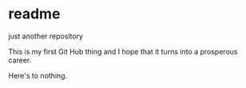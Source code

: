 # readme
just another repository

This is my first Git Hub thing and I hope that it turns into a prosperous career.

Here's to nothing.
